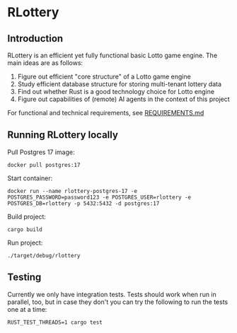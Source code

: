 # RLottery
## Introduction
RLottery is an efficient yet fully functional basic Lotto game engine. The main ideas are as follows:
1. Figure out efficient "core structure" of a Lotto game engine
2. Study efficient database structure for storing multi-tenant lottery data
3. Find out whether Rust is a good technology choice for Lotto engine
4. Figure out capabilities of (remote) AI agents in the context of this project

For functional and technical requirements, see [REQUIREMENTS.md](REQUIREMENTS.md)

## Running RLottery locally
Pull Postgres 17 image:
```
docker pull postgres:17
```
Start container:
```
docker run --name rlottery-postgres-17 -e POSTGRES_PASSWORD=password123 -e POSTGRES_USER=rlottery -e POSTGRES_DB=rlottery -p 5432:5432 -d postgres:17
```
Build project:
```
cargo build
```
Run project:
```
./target/debug/rlottery
```

## Testing
Currently we only have integration tests. Tests should work when run in parallel, too, but in case 
they don't you can try the following to run the tests one at a time: 

```
RUST_TEST_THREADS=1 cargo test
```
